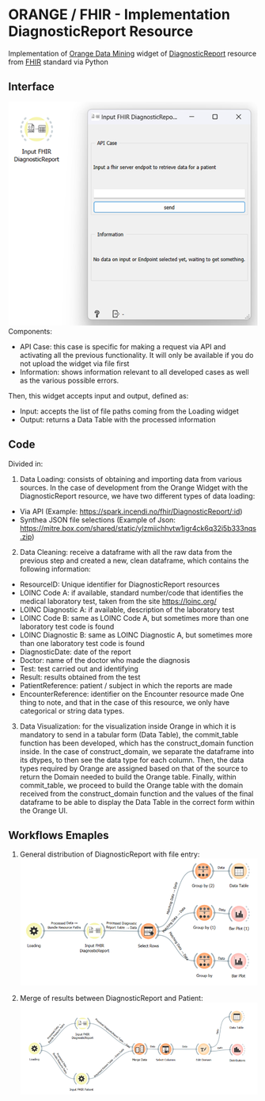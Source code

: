 # ORANGE / FHIR - Implementation DiagnosticReport Resource

Implementation of  [Orange Data Mining](https://orangedatamining.com/) widget of [DiagnosticReport](https://build.fhir.org/diagnosticreport.html) resource from [FHIR](https://fhir.org/) standard via Python


## Interface
![Interface](./img/interface.png)
Components: 
- API Case: this case is specific for making a request via API  and activating all the previous functionality. It will only be available if you do not upload the widget via file first
- Information: shows information relevant to all developed cases as well as the various possible errors.

Then, this widget accepts input and output, defined as:
- Input: accepts the list of file paths coming from the Loading widget
- Output: returns a Data Table with the processed information

## Code
Divided in: 
1. Data Loading: consists of obtaining and importing data from various sources. In the case of development from the Orange Widget with the DiagnosticReport resource, we have two different types of data loading:
- Via API (Example: https://spark.incendi.no/fhir/DiagnosticReport/:id)
- Synthea JSON file selections (Example of Json: https://mitre.box.com/shared/static/ylzmiichhvtw1igr4ck6q32i5b333nqs.zip)

2. Data Cleaning: receive a dataframe with all the raw data from the previous step and created a new, clean dataframe, which contains the following information:
- ResourceID: Unique identifier for DiagnosticReport resources
- LOINC Code A: if available, standard number/code that identifies the medical laboratory test, taken from the site https://loinc.org/
- LOINC Diagnostic A: if available, description of the laboratory test
- LOINC Code B: same as LOINC Code A, but sometimes more than one laboratory test code is found
- LOINC Diagnostic B: same as LOINC Diagnostic A, but sometimes more than one laboratory test code is found
- DiagnosticDate: date of the report
- Doctor: name of the doctor who made the diagnosis
- Test: test carried out and identifying
- Result: results obtained from the test
- PatientReference: patient / subject in which the reports are made
- EncounterReference: identifier on the Encounter resource made
One thing to note, and that in the case of this resource, we only have categorical or string data types.

3. Data Visualization: for the visualization inside Orange in which it is mandatory to send in a tabular form (Data Table), the commit_table function has been developed, which has the construct_domain function inside.
In the case of construct_domain, we separate the dataframe into its dtypes, to then see the data type for each column. Then, the data types required by Orange are assigned based on that of the source to return the Domain needed to build the Orange table.
Finally, within commit_table, we proceed to build the Orange table with the domain received from the construct_domain function and the values of the final dataframe to be able to display the Data Table in the correct form within the Orange UI.

## Workflows Emaples
1. General distribution of DiagnosticReport with file entry:
![Example 1](./img/example1.png)

2. Merge of results between DiagnosticReport and Patient:
![Example 2](./img/example2.png)